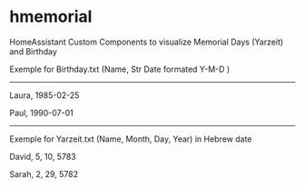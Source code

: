 # hmemorial
HomeAssistant Custom Components to visualize Memorial Days (Yarzeit) and Birthday

Exemple for Birthday.txt (Name, Str Date formated Y-M-D )
__________________
Laura, 1985-02-25

Paul, 1990-07-01
_______________________


Exemple for Yarzeit.txt (Name, Month, Day, Year) in Hebrew date

David, 5, 10, 5783

Sarah, 2, 29, 5782

